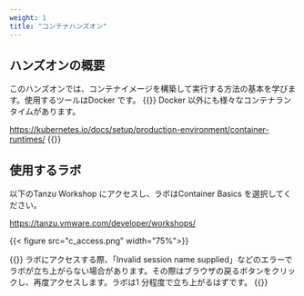 ```yaml
---
weight: 1
title: "コンテナハンズオン"
---
```


## ハンズオンの概要
このハンズオンでは、コンテナイメージを構築して実行する方法の基本を学びます。使用するツールはDocker です。
{{<hint info>}}
Docker 以外にも様々なコンテナランタイムがあります。

https://kubernetes.io/docs/setup/production-environment/container-runtimes/
{{</hint>}}

## 使用するラボ
以下のTanzu Workshop にアクセスし、ラボはContainer Basics を選択してください。

https://tanzu.vmware.com/developer/workshops/

{{< figure src="c_access.png" width="75%">}}

{{<hint warning>}}
ラボにアクセスする際、「Invalid session name supplied」などのエラーでラボが立ち上がらない場合があります。その際はブラウザの戻るボタンをクリックし、再度アクセスします。ラボは1 分程度で立ち上がるはずです。
{{</hint>}}



